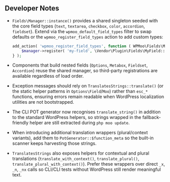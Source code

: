 ## Developer Notes

- `Fields\Manager::instance()` provides a shared singleton seeded with the core field types (`text`, `textarea`, `checkbox`, `color`, `accordion`, `fieldset`). Extend via the `wpmoo_default_field_types` filter to swap defaults or the `wpmoo_register_field_types` action to add custom types:

  ```php
  add_action( 'wpmoo_register_field_types', function ( WPMoo\Fields\Manager $manager ) {
      $manager->register( 'my-field', \Vendor\Plugin\Fields\MyField::class );
  } );
  ```

- Components that build nested fields (`Options`, `Metabox`, `Fieldset`, `Accordion`) reuse the shared manager, so third-party registrations are available regardless of load order.

- Exception messages should rely on `TranslatesStrings::translate()` (or the static helper patterns in `Options\Field`/`Moo`) rather than `esc_*` functions, ensuring errors remain readable when WordPress localization utilities are not bootstrapped.

- The CLI POT generator now recognises `translate_string()` in addition to the standard WordPress helpers, so strings wrapped in the fallback-friendly helper are still extracted during `php moo update`.

- When introducing additional translation wrappers (plural/context variants), add them to `PotGenerator::$function_meta` so the built-in scanner keeps harvesting those strings.

- `TranslatesStrings` also exposes helpers for contextual and plural translations (`translate_with_context()`, `translate_plural()`, `translate_plural_with_context()`). Prefer these wrappers over direct `_x`, `_n`, `_nx` calls so CLI/CLI tests without WordPress still render meaningful text.
